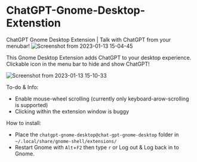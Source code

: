 # ChatGPT-Gnome-Desktop-Extenstion


ChatGPT Gnome Desktop Extension | Talk with ChatGPT from your menubar!
![Screenshot from 2023-01-13 15-04-45](https://user-images.githubusercontent.com/21268783/212338392-2118708f-d944-4764-800a-96d94e6fc259.png)


This Gnome Desktop Extension adds ChatGPT to your desktop experience. Clickable icon in the menu bar to hide and show ChatGPT!

![Screenshot from 2023-01-13 15-10-33](https://user-images.githubusercontent.com/21268783/212339570-3b56fd40-da79-4ef0-8373-fe6eb7a91d44.png)

To-do & Info:

- Enable mouse-wheel scrolling (currently only keyboard-arow-scrolling is supported)
- Clicking within the extension window is buggy

How to install:

- Place the `chatgpt-gnome-desktop@chat-gpt-gnome-desktop` folder in `~/.local/share/gnome-shell/extensions/`
- Restart Gnome with `Alt`+`F2` then type `r` or Log out & Log back in to Gnome.
